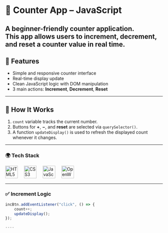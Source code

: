 # 🔢 Counter App – JavaScript

A beginner-friendly **counter application**.  
This app allows users to increment, decrement, and reset a counter value in real time.
---

## 🚀 Features

- Simple and responsive counter interface  
- Real-time display update  
- Clean JavaScript logic with DOM manipulation  
- 3 main actions: **Increment**, **Decrement**, **Reset**

---

## 🧠 How It Works

1. `count` variable tracks the current number.
2. Buttons for **+**, **−**, and **reset** are selected via `querySelector()`.
3. A function `updateDisplay()` is used to refresh the displayed count whenever it changes.

---
### 🌍 Tech Stack

<div align="left">
  <img src="https://cdn.jsdelivr.net/gh/devicons/devicon/icons/html5/html5-original.svg" height="40" alt="HTML5 logo" title="HTML5" />
  <img width="12" />
  <img src="https://cdn.jsdelivr.net/gh/devicons/devicon/icons/css3/css3-original.svg" height="40" alt="CSS3 logo" title="CSS3" />
  <img width="12" />
  <img src="https://cdn.jsdelivr.net/gh/devicons/devicon/icons/javascript/javascript-original.svg" height="40" alt="JavaScript logo" title="JavaScript" />
  <img width="12" />
  <img src="https://openweathermap.org/themes/openweathermap/assets/img/logo_white_cropped.png" height="40" alt="OpenWeatherMap logo" title="OpenWeatherMap API" />
</div>

---
### ✅ Increment Logic

```js
incBtn.addEventListener("click", () => {
    count++;
    updateDisplay();
});

---- 

